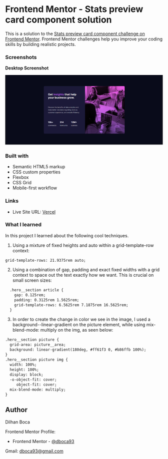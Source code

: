 # Frontend Mentor - Stats preview card component solution

This is a solution to the [Stats preview card component challenge on Frontend Mentor](https://www.frontendmentor.io/challenges/stats-preview-card-component-8JqbgoU62). Frontend Mentor challenges help you improve your coding skills by building realistic projects. 

### Screenshots

**Desktop Screenshot**

![](./images/desktop__screenshot.png)

### Built with

- Semantic HTML5 markup
- CSS custom properties
- Flexbox
- CSS Grid
- Mobile-first workflow

### Links

- Live Site URL: [Vercel](https://fm-stats-003.vercel.app/m)

### What I learned

In this project I learned about the following cool techniques. 

1. Using a mixture of fixed heights and auto within
a grid-template-row context: 

```
grid-template-rows: 21.9375rem auto;
```

2. Using a combination of gap, padding 
and exact fixed widths with a grid context to space
out the text exactly how we want. This is crucial 
on small screen sizes: 

```
  .hero__section article {
    gap: 0.125rem;
    padding: 0.3125rem 1.5625rem;
    grid-template-rows: 6.5625rem 7.1875rem 16.5625rem;
  }
```

3. In order to create the change in color we 
see in the image, I used a background--linear-gradient
on the picture element, while using mix-blend-mode: multiply on the img, as seen below: 

```
.hero__section picture {
  grid-area: picture__area;
  background: linear-gradient(180deg, #ff61f3 0, #b86ffb 100%);
}
.hero__section picture img {
  width: 100%;
  height: 100%;
  display: block;
  -o-object-fit: cover;
     object-fit: cover;
  mix-blend-mode: multiply;
}
```
## Author

Dilhan Boca

Frontend Mentor Profile: 

- Frontend Mentor - [@dboca93](https://www.frontendmentor.io/profile/dboca93
)

Gmail: dboca93@gmail.com
